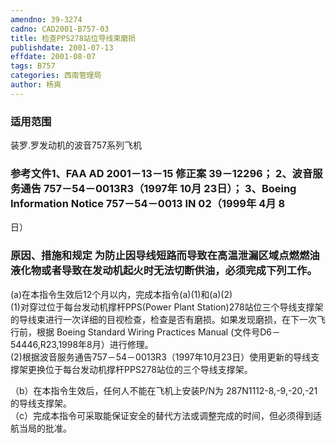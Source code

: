 ```yaml
---
amendno: 39-3274  
cadno: CAD2001-B757-03  
title: 检查PPS278站位导线束磨损  
publishdate: 2001-07-13  
effdate: 2001-08-07  
tags: B757  
categories: 西南管理局  
author: 杨爽  
---
```

  
### 适用范围  
装罗.罗发动机的波音757系列飞机  
  
<!--more-->  
### 参考文件1、FAA AD 2001－13－15 修正案 39－12296； 2、波音服务通告 757－54－0013R3（1997年 10月 23日）； 3、Boeing Information Notice 757－54－0013 IN 02（1999年 4月 8  
日）  
  
### 原因、措施和规定 为防止因导线短路而导致在高温泄漏区域点燃燃油液化物或者导致在发动机起火时无法切断供油，必须完成下列工作。  
(a)在本指令生效后12个月以内，完成本指令(a)(1)和(a)(2)  
(1)对穿过位于每台发动机撑杆PPS(Power Plant Station)278站位三个导线支撑架的导线束进行一次详细的目视检查，检查是否有磨损。如果发现磨损，在下一次飞行前，根据 Boeing Standard Wiring Practices Manual (文件号D6－54446,R23,1998年8月）进行修理。  
    (2)根据波音服务通告757－54－0013R3（1997年10月23日）使用更新的导线支撑架更换位于每台发动机撑杆PPS278站位的三个导线支撑架。  
  
  
（b）在本指令生效后，任何人不能在飞机上安装P/N为 287N1112-8,-9,-20,-21的导线支撑架。  
（c）完成本指令可采取能保证安全的替代方法或调整完成的时间，但必须得到适航当局的批准。  
  
